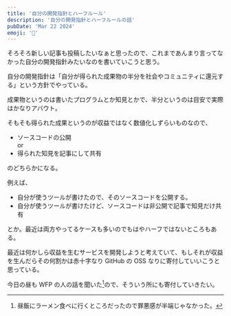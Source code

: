 ```yaml
---
title: '自分の開発指針とハーフルール'
description: '自分の開発指針とハーフルールの話'
pubDate: 'Mar 22 2024'
emoji: '🦊'
---
```


そろそろ新しい記事も投稿したいなぁと思ったので、これまであんまり言ってなかった自分の開発指針みたいなのを書いていこうと思う。

自分の開発指針は「自分が得られた成果物の半分を社会やコミュニティに還元する」という方針でやっている。

成果物というのは書いたプログラムとか知見とかで、半分というのは目安で実際はかなりアバウト。

そもそも得られた成果というのが収益ではなく数値化しずらいものなので、

- ソースコードの公開  
  or
- 得られた知見を記事にして共有

のどちらかになる。

例えば、

- 自分が使うツールが書けたので、そのソースコードを公開する。
- 自分が使うツールが書けたけど、ソースコードは非公開で記事で知見だけ共有

とか。最近は両方やってるケースも多いのでもはやハーフではないところもある。

最近は何かしら収益を生むサービスを開発しようと考えていて、もしそれが収益を生んだらその何割かは赤十字なり GitHub の OSS なりに寄付していいこうと思っている。

今日の昼も WFP の人の話を聞いた[^1]ので、そういう所にも寄付していきたい。

[^1]: 昼飯にラーメン食べに行くところだったので罪悪感が半端じゃなかった。
